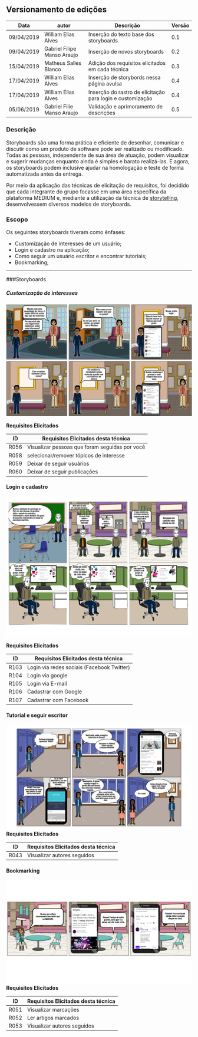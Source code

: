 ## Versionamento de edições
| Data           | autor                | Descrição                           |Versão|
|----------------|----------------------|-------------------------------------|------|
|   09/04/2019   |  William Elias Alves | Inserção do texto base dos storyboards| 0.1  |
|   09/04/2019   |  Gabriel Filipe Manso Araujo | Inserção de novos storyboards | 0.2  |
|   15/04/2019   |   Matheus Salles Blanco| Adição dos requisitos elicitados em cada técnica| 0.3  |
|   17/04/2019   |   William Elias Alves| Inserção de storybords nessa página avulsa| 0.4  |
|   17/04/2019   |   William Elias Alves| Inserção do rastro de elicitação para login e customização| 0.4  |
|   05/06/2019   |   Gabriel Filie Manso Araujo | Validação e aprimoramento de descrições | 0.5  |



### Descrição 

Storyboards são uma forma prática e eficiente de desenhar, comunicar e discutir como um produto de software pode ser realizado ou modificado. Todas as pessoas, independente de sua área de atuação, podem visualizar e sugerir mudanças enquanto ainda é simples e barato realizá-las. E agora, os storyboards podem inclusive ajudar na homologação e teste de forma automatizada antes da entrega.

Por meio da aplicação das técnicas de elicitação de requisitos, foi decidido que cada integrante do grupo focasse em uma área específica da plataforma MEDIUM e, mediante a utilização da técnica de [storytelling](storytelling.md), desenvolvessem diversos modelos de storyboards.

### Escopo

Os seguintes storyboards tiveram como ênfases: 

* Customização de interesses de um usuário;
* Login e cadastro na aplicação;
* Como seguir um usuário escritor e encontrar tutoriais;
* Bookmarking;

***
###Storyboards

##### Customização de interesses

![custumização de interesses](storyboards/storyBoard_Customizar-seus-interesses_PedroRodrigues.jpg)


**Requisitos Elicitados**

| ID | Requisitos Elicitados desta técnica |
| ------ | ----------------------------- |
|R056|Visualizar pessoas que foram seguidas por você|
|R058|selecionar/remover tópicos de interesse|
|R059|Deixar de seguir usuários|
|R060|Deixar de seguir publicações|


#### Login e cadastro

![login/cadastro](storyboards/storyboard-login.png)

**Requisitos Elicitados**

| ID | Requisitos Elicitados desta técnica |
| ------ | ----------------------------- |
|R103|Login via redes sociais (Facebook Twitter)|
|R104|Login via google|
|R105|Login via E-mail|
|R106|Cadastrar com Google|
|R107|Cadastrar com Facebook|

#### Tutorial e seguir escritor

![tutorial/seguir escritor](storyboards/storytelling_gabriel.jpg)
**Requisitos Elicitados**

| ID | Requisitos Elicitados desta técnica |
| ------ | ----------------------------- |
|R043|Visualizar autores seguidos|

#### Bookmarking

![bookmarking](storyboards/storytelling_bookmarking.png)
**Requisitos Elicitados**

| ID | Requisitos Elicitados desta técnica |
| ------ | ----------------------------- |
| R051 | Visualizar marcações|
|R052|Ler artigos marcados|
|R053|Visualizar autores seguidos|

